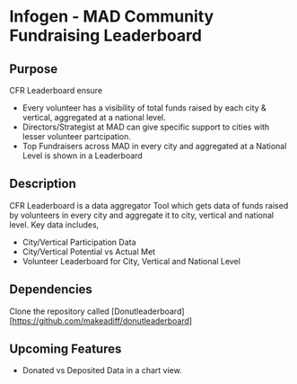 # Infogen - MAD Community Fundraising Leaderboard

## Purpose

CFR Leaderboard ensure
* Every volunteer has a visibility of total funds raised by each city & vertical, aggregated at a national level.
* Directors/Strategist at MAD can give specific support to cities with lesser volunteer partcipation.
* Top Fundraisers across MAD in every city and aggregated at a National Level is shown in a Leaderboard

## Description
CFR Leaderboard is a data aggregator Tool which gets data of funds raised by volunteers in every city and aggregate it to city, vertical and national level. 
Key data includes,
- City/Vertical Participation Data
- City/Vertical Potential vs Actual Met
- Volunteer Leaderboard for City, Vertical and National Level

## Dependencies
Clone the repository called [Donutleaderboard][https://github.com/makeadiff/donutleaderboard]

## Upcoming Features
* Donated vs Deposited Data in a chart view.


